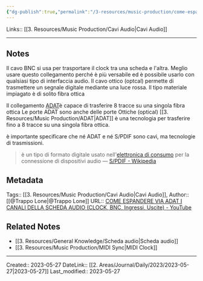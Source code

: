 ```yaml
---
{"dg-publish":true,"permalink":"/3-resources/music-production/come-espandere-via-adat-i-canali-della-scheda-audio-clock-bnc-ingressi-uscite/"}
---
```


Links:: [[3. Resources/Music Production/Cavi Audio\|Cavi Audio]]

---
## Notes

Il cavo BNC si usa per trasportare il clock tra una scheda e l'altra. Meglio usare questo collegamento perché è più versabile ed è possibile usarlo con qualsiasi tipo di interfaccia audio.
Il cavo ottico (optcal) permette di trasmettere un segnale digitale mediante una luce rossa. Il tipo materiale impiagato è di solito fibra ottica 

Il collegamento [ADAT](https://it.wikipedia.org/wiki/ADAT)è capace di trasferire 8 tracce su una singola fibra ottica
Le porte ADAT sono anche delle porte Ottiche (optical)
[[3. Resources/Music Production/ADAT\|ADAT]] è una tecnologia per trasferire fino a 8 tracce su una singola fibra ottica.

è importante specificare che né ADAT e né S/PDIF sono cavi, ma tecnologie di trasmissioni. 
> è un tipo di formato digitale usato nell'[elettronica di consumo](https://it.wikipedia.org/wiki/Elettronica_di_consumo "Elettronica di consumo") per la connessione di dispositivi audio — [S/PDIF - Wikipedia](https://it.wikipedia.org/wiki/S/PDIF)









## Metadata

Tags:: [[3. Resources/Music Production/Cavi Audio\|Cavi Audio]], 
Author:: [[@Trappo Lone\|@Trappo Lone]]
URL:: [COME ESPANDERE VIA ADAT I CANALI DELLA SCHEDA AUDIO (CLOCK, BNC, Ingressi, Uscite) - YouTube](https://www.youtube.com/watch?v=1O3eLXfQAHA)


## Related Notes

- [[3. Resources/General Knowledge/Scheda audio\|Scheda audio]]
- [[3. Resources/Music Production/MIDI Sync\|MIDI Clock]]








---
Created:: 2023-05-27
DateLink:: [[2. Areas/Journal/Daily/2023/2023-05-27\|2023-05-27]]
Last_modified:: 2023-05-27
